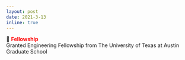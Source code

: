 ```yaml
---
layout: post
date: 2021-3-13
inline: true
---
```

:tada: **<span style="color:red">Fellowship</span>** <br/>
Granted Engineering Fellowship from The University of Texas at Austin Graduate School 
